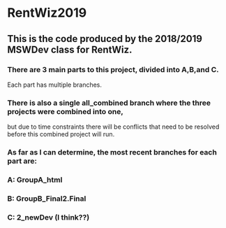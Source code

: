 # RentWiz2019

## This is the code produced by the 2018/2019 MSWDev class for RentWiz.

### There are 3 main parts to this project, divided into A,B,and C. 
Each part has multiple branches.
### There is also a single all_combined branch where the three projects were combined into one,
but due to time constraints there will be conflicts that need to be resolved before this combined project
will run.

### As far as I can determine, the most recent branches for each part are:
### A: GroupA_html
### B: GroupB_Final2.Final
### C: 2_newDev (I think??)
